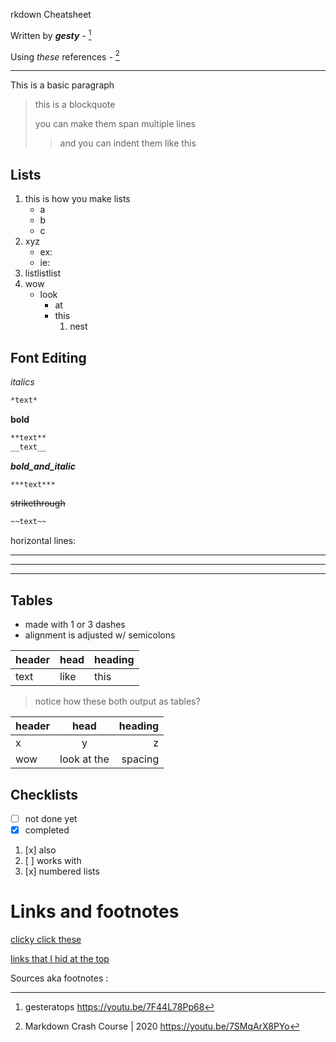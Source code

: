 rkdown Cheatsheet

Written by ***gesty*** - [^2]

Using *these* references - [^1]

[1]: <https://wiki.archlinux.org/>

[2]: <https://docs.python.org/3/tutorial/index.html>

---

This is a basic paragraph

> this is a blockquote
>
> you can make them span multiple lines
>> and you can indent them
>> like this

## Lists

1. this is how you make lists
    - a
    - b
    - c
2. xyz
    - ex:
    - ie:
3. listlistlist
4. wow
    - look
        * at
        * this
            1. nest

## Font Editing

*italics*

```markdown
*text*
```

**bold**

```markdown
**text**
__text__
```

***bold_and_italic***

```markdown
***text***
```

~~strikethrough~~

```markdown
~~text~~
```

horizontal lines:

---
---
---

## Tables
* made with 1 or 3 dashes
* alignment is adjusted w/ semicolons

| header | head | heading |
| - | - | - |
| text | like | this |

> notice how these both output as tables?

| header | head | heading |
| :--- | :---: | ---: |
| x | y | z |
|wow | look at the | spacing |


## Checklists

- [ ] not done yet
- [x] completed

1. [x] also
2. [ ] works with
3. [x] numbered lists


# Links and footnotes

[clicky click these][1]

[links that I hid at the top][2]

Sources aka footnotes :

[^1]: Markdown Crash Course | 2020 <https://youtu.be/7SMqArX8PYo>
[^2]: gesteratops <https://youtu.be/7F44L78Pp68>

